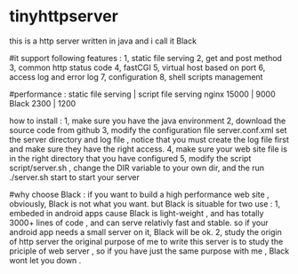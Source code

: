 tinyhttpserver
==============

this is a http server written in java
and i call it Black

#it support following features : 
1, static file serving
2, get and post method
3, common http status code
4, fastCGI
5, virtual host based on port
6, access log and error log
7, configuration
8, shell scripts management

#performance : 
       static file serving |  script file serving
nginx         15000        |          9000
Black         2300         |          1200

how to install : 
1, make sure you have the java environment 
2, download the source code from github
3, modify the configuration file server.conf.xml
   set the server directory and log file , notice that you
   must create the log file first and make sure they have 
   the right access. 
4, make sure your web site file is in the right directory
   that you have configured
5, modify the script script/server.sh , change the DIR 
   variable to your own dir, and the run 
   ./server.sh start
   to start your server


#why choose Black : 
if you want to build a high performance web site , obviously,
Black is not what you want. but Black is situable for two use :
1, embeded in android apps
   cause Black is light-weight , and has totally 3000+ lines of 
   code , and can serve relativly fast and stable. so if your 
   android app needs a small server on it, Black will be ok.
2, study the origin of http server
   the original purpose of me to write this server is to study 
   the priciple of web server , so if you have just the same 
   purpose with me , Black wont let you down .
   



